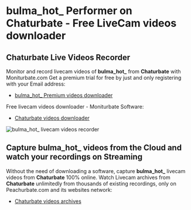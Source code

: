 # bulma_hot_ Performer on Chaturbate - Free LiveCam videos downloader

## Chaturbate Live Videos Recorder

Monitor and record livecam videos of **bulma_hot_** from **Chaturbate** with Moniturbate.com
Get a premium trial for free by just and only registering with your Email address:
* [bulma_hot_ Premium videos downloader](https://moniturbate.com/request-demo-licence-key.html)

Free livecam videos downloader - Moniturbate Software:
* [Chaturbate videos downloader](https://moniturbate.com/moniturbate-download-software.html)

![bulma_hot_ livecam videos recorder](https://peachurnet.com/templates/moniturbate-software.png)


## Capture bulma_hot_ videos from the Cloud and watch your recordings on Streaming

Without the need of downloading a software, capture **bulma_hot_** livecam videos from **Chaturbate** 100% online.
Watch Livecam archives from **Chaturbate** unlimitedly from thousands of existing recordings, only on Peachurbate.com and its websites network:
* [Chaturbate videos archives](https://peachurnet.com/)